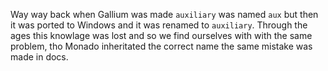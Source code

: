Way way back when Gallium was made `auxiliary` was named `aux` but then it was
ported to Windows and it was renamed to `auxiliary`. Through the ages this
knowlage was lost and so we find ourselves with with the same problem, tho
Monado inheritated the correct name the same mistake was made in docs.
